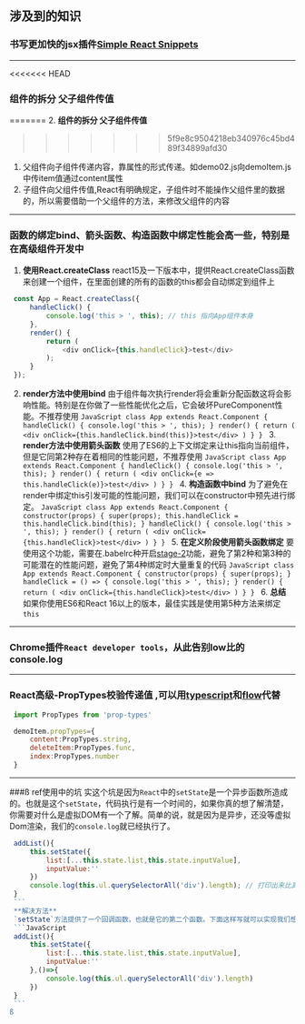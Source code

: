 ## 涉及到的知识
### 书写更加快的jsx插件[Simple React Snippets](https://marketplace.visualstudio.com/items?itemName=EQuimper.react-native-react-redux-snippets-for-es6-es7-version-standard)
---
<<<<<<< HEAD
### 组件的拆分 父子组件传值
=======
2. **组件的拆分 父子组件传值**
>>>>>>> 5f9e8c9504218eb340976c45bd489f34899afd30
   1. 父组件向子组件传递内容，靠属性的形式传递。如demo02.js向demoItem.js中传item值通过content属性
   2. 子组件向父组件传值,React有明确规定，子组件时不能操作父组件里的数据的，所以需要借助一个父组件的方法，来修改父组件的内容
---
### 函数的绑定bind、箭头函数、构造函数中绑定性能会高一些，特别是在高级组件开发中
   1. **使用React.createClass**
   react15及一下版本中，提供React.createClass函数来创建一个组件，在里面创建的所有的函数的this都会自动绑定到组件上
   ```JavaScript
    const App = React.createClass({
        handleClick() {
            console.log('this > ', this); // this 指向App组件本身
        },
        render() {
            return (
                <div onClick={this.handleClick}>test</div>
            );
        }
    });
   ```
   2. **render方法中使用bind**
   由于组件每次执行render将会重新分配函数这将会影响性能。特别是在你做了一些性能优化之后，它会破坏PureComponent性能。不推荐使用
    ```JavaScript
    class App extends React.Component {
        handleClick() {
            console.log('this > ', this);
        }
        render() {
            return (
                <div onClick={this.handleClick.bind(this)}>test</div>
            )
        }
    }
    ```
    3. **render方法中使用箭头函数**
    使用了ES6的上下文绑定来让this指向当前组件，但是它同第2种存在着相同的性能问题，不推荐使用
    ```JavaScript
    class App extends React.Component {
        handleClick() {
            console.log('this > ', this);
        }
        render() {
            return (
                <div onClick={e => this.handleClick(e)}>test</div>
            )
        }
    }
    ```
    4. **构造函数中bind**
    为了避免在render中绑定this引发可能的性能问题，我们可以在constructor中预先进行绑定。
    ```JavaScript
    class App extends React.Component {
        constructor(props) {
            super(props);
            this.handleClick = this.handleClick.bind(this);
        }
        handleClick() {
            console.log('this > ', this);
        }
        render() {
            return (
                <div onClick={this.handleClick}>test</div>
            )
        }
    }
    ```
    5. **在定义阶段使用箭头函数绑定**
    要使用这个功能，需要在.babelrc种开启[stage-2](https://www.cnblogs.com/chris-oil/p/5717544.html)功能，避免了第2种和第3种的可能潜在的性能问题，避免了第4种绑定时大量重复的代码
    ```JavaScript
    class App extends React.Component {
        constructor(props) {
            super(props);
        }
        handleClick = () => {
            console.log('this > ', this);
        }
        render() {
            return (
                <div onClick={this.handleClick}>test</div>
            )
        }
    }
    ```
    6. **总结**
    如果你使用ES6和React 16以上的版本，最佳实践是使用第5种方法来绑定`this`
---
### Chrome插件`React developer tools`，从此告别low比的console.log
---
### React高级-PropTypes校验传递值 ,可以用[typescript](https://www.typescriptlang.org/)和[flow](https://flow.org/)代替
   ```JavaScript
    import PropTypes from 'prop-types'
   ```
   ```JavaScript
    demoItem.propTypes={
        content:PropTypes.string,
        deleteItem:PropTypes.func,
        index:PropTypes.number
    }
   ```
---
###ß ref使用中的坑
    实这个坑是因为`React`中的`setState`是一个异步函数所造成的。也就是这个`setState`，代码执行是有一个时间的，如果你真的想了解清楚，你需要对什么是虚拟DOM有一个了解。简单的说，就是因为是异步，还没等虚拟Dom渲染，我们的`console.log`就已经执行了。
   ```JavaScript
    addList(){
        this.setState({
            list:[...this.state.list,this.state.inputValue],
            inputValue:''
        })
        console.log(this.ul.querySelectorAll('div').length); // 打印出来比真实数据少一个
    }
    ```
    **解决方法**
    `setState`方法提供了一个回调函数，也就是它的第二个函数。下面这样写就可以实现我们想要的方法了
    ```JavaScript
    addList(){
        this.setState({
            list:[...this.state.list,this.state.inputValue],
            inputValue:''
        },()=>{
            console.log(this.ul.querySelectorAll('div').length)
        })
    }
    ```
ß